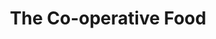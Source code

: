 ---
title: "The Co-operative Food"
url: /dorchester-on-thames/the-co-operative-food/
shop: Lebensmittel
---
